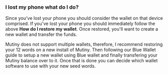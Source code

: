 ### I lost my phone what do I do?

Since you’ve lost your phone you should consider the wallet on that device comprised.
If you've lost your phone you should immediately follow the above **How do I restore my wallet**. 
Once restored, you'll want to create a new wallet and transfer the funds. 

Mutiny does not support multiple wallets, therefore, I recommend restoring your 12 words on a new install of Mutiny. 
Then following our Blue Wallet guide to setup a new wallet using Blue wallet and finally transfering your Mutiny balance over to it. 
Once that is done you can decide which wallet software to use with your new seed words. 
